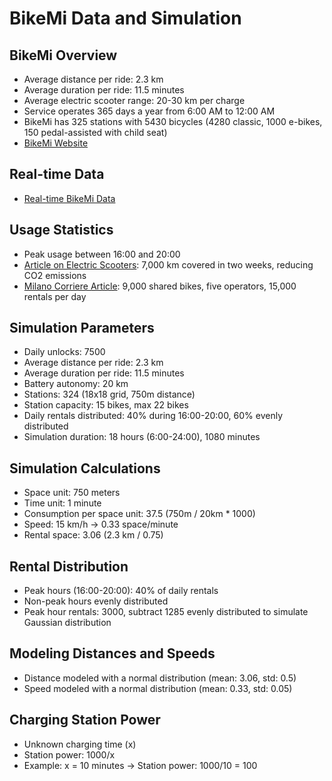 # BikeMi Data and Simulation

## BikeMi Overview
- Average distance per ride: 2.3 km
- Average duration per ride: 11.5 minutes
- Average electric scooter range: 20-30 km per charge
- Service operates 365 days a year from 6:00 AM to 12:00 AM
- BikeMi has 325 stations with 5430 bicycles (4280 classic, 1000 e-bikes, 150 pedal-assisted with child seat)
- [BikeMi Website](https://bikemi.com/)

## Real-time Data
- [Real-time BikeMi Data](https://bikemi.com/dati-aperti/tempo-reale)

## Usage Statistics
- Peak usage between 16:00 and 20:00
- [Article on Electric Scooters](https://www.brindisioggi.it/monopattini-elettrici-in-due-settimane-percorsi-7mila-chilometri-una-tonnellata-in-meno-di-co2/): 7,000 km covered in two weeks, reducing CO2 emissions
- [Milano Corriere Article](https://milano.corriere.it/notizie/cronaca/23_marzo_30/bici-elettriche-in-sharing-a-milano-istruzioni-per-l-uso-prezzi-sconti-app-parcheggi-e-optional-7ac31d5c-1dc5-49af-a353-f8eabe758xlk.shtml): 9,000 shared bikes, five operators, 15,000 rentals per day

## Simulation Parameters
- Daily unlocks: 7500
- Average distance per ride: 2.3 km
- Average duration per ride: 11.5 minutes
- Battery autonomy: 20 km
- Stations: 324 (18x18 grid, 750m distance)
- Station capacity: 15 bikes, max 22 bikes
- Daily rentals distributed: 40% during 16:00-20:00, 60% evenly distributed
- Simulation duration: 18 hours (6:00-24:00), 1080 minutes

## Simulation Calculations
- Space unit: 750 meters
- Time unit: 1 minute
- Consumption per space unit: 37.5 (750m / 20km * 1000)
- Speed: 15 km/h -> 0.33 space/minute
- Rental space: 3.06 (2.3 km / 0.75)

## Rental Distribution
- Peak hours (16:00-20:00): 40% of daily rentals
- Non-peak hours evenly distributed
- Peak hour rentals: 3000, subtract 1285 evenly distributed to simulate Gaussian distribution

## Modeling Distances and Speeds
- Distance modeled with a normal distribution (mean: 3.06, std: 0.5)
- Speed modeled with a normal distribution (mean: 0.33, std: 0.05)

## Charging Station Power
- Unknown charging time (x)
- Station power: 1000/x
- Example: x = 10 minutes -> Station power: 1000/10 = 100
